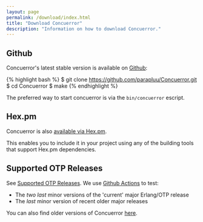 ```yaml
---
layout: page
permalink: /download/index.html
title: "Download Concuerror"
description: "Information on how to download Concuerror."
---
```


## Github

Concuerror's latest stable version is available on [Github](https://github.com/parapluu/Concuerror):

{% highlight bash %}
$ git clone https://github.com/parapluu/Concuerror.git
$ cd Concuerror
$ make
{% endhighlight %}

The preferred way to start concuerror is via the `bin/concuerror` escript.

## Hex.pm

Concuerror is also [available via Hex.pm](https://hex.pm/packages/concuerror).

This enables you to include it in your project using any of the
building tools that support Hex.pm dependencies.

## Supported OTP Releases

See [Supported OTP
Releases](https://github.com/parapluu/Concuerror#supported-otp-releases).
We use [Github Actions](https://github.com/parapluu/Concuerror/actions) to test:

* The *two last* minor versions of the 'current' major Erlang/OTP release
* The *last* minor version of recent older major releases

You can also find older versions of Concuerror
[here](https://github.com/mariachris/Concuerror.git).
